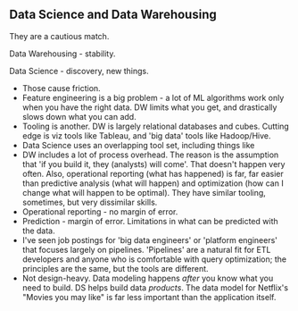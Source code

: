 ## Data Science and Data Warehousing

They are a cautious match. 

Data Warehousing - stability. 

Data Science - discovery, new things. 

* Those cause friction.
* Feature engineering is a big problem - a lot of ML algorithms work only when you have the right data. DW limits what you get, and drastically slows down what you can add.
* Tooling is another. DW is largely relational databases and cubes. Cutting edge is viz tools like Tableau, and 'big data' tools like Hadoop/Hive.
* Data Science uses an overlapping tool set, including things like 
* DW includes a lot of process overhead. The reason is the assumption that 'if you build it, they (analysts) will come'. That doesn't happen very often. Also, operational reporting (what has happened) is far, far easier than predictive analysis (what will happen) and optimization (how can I change what will happen to be optimal). They have similar tooling, sometimes, but very dissimilar skills. 
* Operational reporting - no margin of error.
* Prediction - margin of error. Limitations in what can be predicted with the data. 
* I've seen job postings for 'big data engineers' or 'platform engineers' that focuses largely on pipelines. 'Pipelines' are a natural fit for ETL developers and anyone who is comfortable with query optimization; the principles are the same, but the tools are different.
* Not design-heavy. Data modeling happens *after* you know what you need to build. DS helps build data *products*. The data model for Netflix's "Movies you may like" is far less important than the application itself.